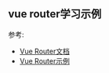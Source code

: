 
## vue router学习示例

参考:
* [Vue Router文档](https://router.vuejs.org/zh/introduction.html)
* [Vue Router示例](https://github.com/vuejs/vue-router/tree/dev/examples)
